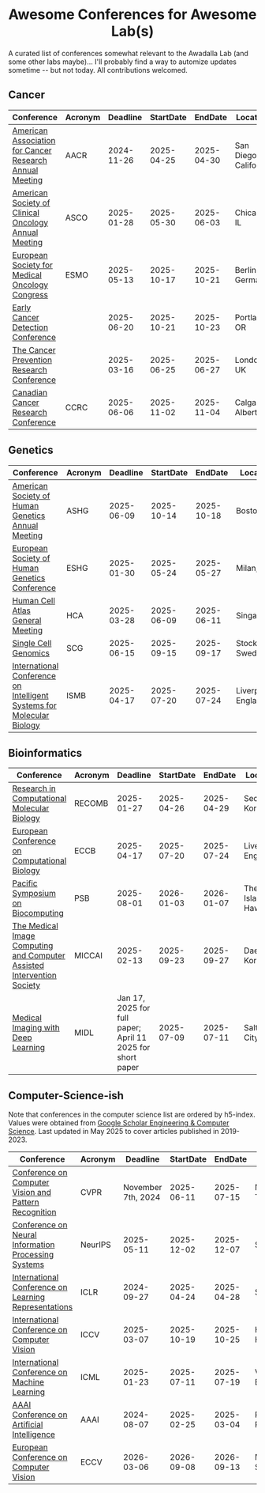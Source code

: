 <div align="center">
<h1>Awesome Conferences for Awesome Lab(s)</h1>
</div>
A curated list of conferences somewhat relevant to the Awadalla Lab (and some other labs maybe)... I'll probably find a way to automize updates sometime -- but not today. 
All contributions welcomed. 

## Cancer

| Conference                                                   | Acronym | Deadline   | StartDate  | EndDate    | Location              | Regularity |
| ------------------------------------------------------------ | ------- | ------------ | --------------------- | --------------------- | ---------- | ------------------------------------------------------------ |
| [American Association for Cancer Research Annual Meeting](https://www.aacr.org/meeting/aacr-annual-meeting-2025/) | AACR    | 2024-11-26 | 2025-04-25 | 2025-04-30 | San Diego, California | Annual     |
| [American Society of Clinical Oncology Annual Meeting](https://conferences.asco.org/am/attend) | ASCO    | 2025-01-28 | 2025-05-30 | 2025-06-03 | Chicago, IL           | Annual     |
| [European Society for Medical Oncology Congress](https://www.esmo.org/meeting-calendar/esmo-congress-2025) | ESMO    | 2025-05-13 | 2025-10-17 | 2025-10-21 | Berlin, Germany       | Annual     |
| [Early Cancer Detection Conference](https://www.earlydetectionresearch.com/) |         | 2025-06-20 | 2025-10-21 | 2025-10-23 | Portland, OR          | Annual     |
| [The Cancer Prevention Research Conference](https://www.cancerresearchuk.org/funding-for-researchers/research-events-and-conferences/the-cancer-prevention-research-conference) |         | 2025-03-16 | 2025-06-25 | 2025-06-27 | London, UK            | Annual     |
| [Canadian Cancer Research Conference](https://www.ccra-acrc.ca/conference/) | CCRC    | 2025-06-06 | 2025-11-02 | 2025-11-04 | Calgary, Alberta      | Biennial |
## Genetics

| Conference                                                   | Acronym | Deadline   | StartDate  | EndDate    | Location           | Regularity |
| ------------------------------------------------------------ | ------- | ---------- | ---------- | ---------- | ------------------ | ---------- |
| [American Society of Human Genetics Annual Meeting](https://www.ashg.org/meetings/2025meeting/) | ASHG    | 2025-06-09 | 2025-10-14 | 2025-10-18 | Boston             | Annual     |
| [European Society of Human Genetics Conference](https://2025.eshg.org/) | ESHG    | 2025-01-30 | 2025-05-24 | 2025-05-27 | Milan, Italy       | Annual     |
| [Human Cell Atlas General Meeting](https://events.humancellatlas.org/2025GM) | HCA     | 2025-03-28 | 2025-06-09 | 2025-06-11 | Singapore          | Annual     |
| [Single Cell Genomics](https://conferences.weizmann.ac.il/SCG2025/) | SCG     | 2025-06-15 | 2025-09-15 | 2025-09-17 | Stockholm, Sweden  | Annual     |
| [International Conference on Intelligent Systems for Molecular Biology](https://www.iscb.org/ismbeccb2025/home) | ISMB    | 2025-04-17 | 2025-07-20 | 2025-07-24 | Liverpool, England | Annual     |

## Bioinformatics

| Conference                                                   | Acronym | Deadline                                                   | StartDate  | EndDate    | Location                 | Regularity |
| ------------------------------------------------------------ | ------- | ---------------------------------------------------------- | ---------- | ---------- | ------------------------ | ---------- |
| [Research in Computational Molecular Biology](https://recomb.org/recomb2025/) | RECOMB  | 2025-01-27                                                 | 2025-04-26 | 2025-04-29 | Seoul, Korea             | Annual     |
| [European Conference on Computational Biology](https://www.iscb.org/ismbeccb2025/home) | ECCB    | 2025-04-17                                                 | 2025-07-20 | 2025-07-24 | Liverpool, England       | Annual     |
| [Pacific Symposium on Biocomputing](https://psb.stanford.edu/) | PSB     | 2025-08-01                                                 | 2026-01-03 | 2026-01-07 | The Big Island of Hawaii | Annual     |
| [The Medical Image Computing and Computer Assisted Intervention Society](https://conferences.miccai.org/2025/en/) | MICCAI  | 2025-02-13                                                 | 2025-09-23 | 2025-09-27 | Daejeon, Korea           | Annual     |
| [Medical Imaging with Deep Learning](https://2025.midl.io/)  | MIDL    | Jan 17, 2025 for full paper; April 11 2025 for short paper | 2025-07-09 | 2025-07-11 | Salt Lake City, US       | Annual     |

## Computer-Science-ish

Note that conferences in the computer science list are ordered by h5-index. Values were obtained from [Google Scholar Engineering & Computer Science](https://scholar.google.com/citations?view_op=top_venues&hl=en&vq=eng). Last updated in May 2025 to cover articles published in 2019-2023.

| Conference                                                   | Acronym | Deadline           | StartDate  | EndDate    | Location                   | Regularity |
| ------------------------------------------------------------ | ------- | ------------------ | ---------- | ---------- | -------------------------- | ---------- |
| [Conference on Computer Vision and Pattern Recognition](https://cvpr.thecvf.com/) | CVPR    | November 7th, 2024 | 2025-06-11 | 2025-07-15 | Nashville, Tennessee       | Annual     |
| [Conference on Neural Information Processing Systems](https://neurips.cc/) | NeurIPS | 2025-05-11         | 2025-12-02 | 2025-12-07 | San Diego                  | Annual     |
| [International Conference on Learning Representations](https://iclr.cc/) | ICLR    | 2024-09-27         | 2025-04-24 | 2025-04-28 | Singapore                  | Annual     |
| [International Conference on Computer Vision](https://iccv.thecvf.com/) | ICCV    | 2025-03-07         | 2025-10-19 | 2025-10-25 | Honolulu, Hawaii           | Annual     |
| [International Conference on Machine Learning](https://icml.cc/Conferences/2025) | ICML    | 2025-01-23         | 2025-07-11 | 2025-07-19 | Vancouver, BC, Canada      | Annual     |
| [AAAI Conference on Artificial Intelligence](https://aaai.org/conference/aaai/aaai-25/) | AAAI    | 2024-08-07         | 2025-02-25 | 2025-03-04 | Philadelphia, Pennsylvania | Annual     |
| [European Conference on Computer Vision](https://eccv2024.ecva.net/Conferences/2026) | ECCV    | 2026-03-06         | 2026-09-08 | 2026-09-13 | Malmö, Sweden              | Biennial   |


